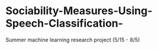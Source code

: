# Sociability-Measures-Using-Speech-Classification-
Summer machine learning research project (5/15 - 8/5)
